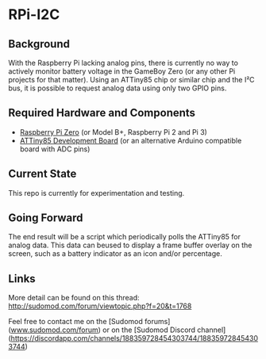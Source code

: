 # RPi-I2C

Background
----------
With the Raspberry Pi lacking analog pins, there is currently no way to actively monitor battery voltage in the GameBoy Zero (or any other Pi projects for that matter). Using an ATTiny85 chip or similar chip and the I²C bus, it is possible to request analog data using only two GPIO pins.

Required Hardware and Components
--------------------------------
- [Raspberry Pi Zero](https://www.raspberrypi.org/products/pi-zero/) (or Model B+, Raspberry Pi 2 and Pi 3)
- [ATTiny85 Development Board](http://digistump.com/products/1) (or an alternative Arduino compatible board with ADC pins)

Current State
-------------
This repo is currently for experimentation and testing.

Going Forward
-------------
The end result will be a script which periodically polls the ATTiny85 for analog data. This data can beused to display a frame buffer overlay on the screen, such as a battery indicator as an icon and/or percentage.

Links
-----
More detail can be found on this thread:
http://sudomod.com/forum/viewtopic.php?f=20&t=1768

Feel free to contact me on the [Sudomod forums] (www.sudomod.com/forum) or on the [Sudomod Discord channel] (https://discordapp.com/channels/188359728454303744/188359728454303744)

